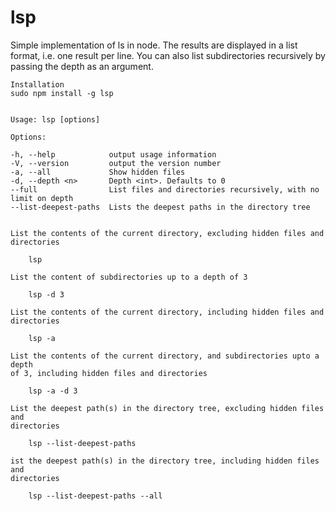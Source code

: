 # lsp
Simple implementation of ls in node. The results are displayed in a list format, i.e. one result per line. You can also list subdirectories recursively by passing the depth as an argument.

    Installation
    sudo npm install -g lsp


    Usage: lsp [options]

    Options:

    -h, --help            output usage information
    -V, --version         output the version number
    -a, --all             Show hidden files
    -d, --depth <n>       Depth <int>. Defaults to 0
    --full                List files and directories recursively, with no limit on depth
    --list-deepest-paths  Lists the deepest paths in the directory tree


    List the contents of the current directory, excluding hidden files and directories

        lsp

    List the content of subdirectories up to a depth of 3

        lsp -d 3

    List the contents of the current directory, including hidden files and directories

        lsp -a

    List the contents of the current directory, and subdirectories upto a depth
    of 3, including hidden files and directories

        lsp -a -d 3

    List the deepest path(s) in the directory tree, excluding hidden files and
    directories

        lsp --list-deepest-paths

    ist the deepest path(s) in the directory tree, including hidden files and
    directories

        lsp --list-deepest-paths --all
